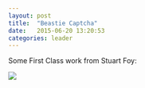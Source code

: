 ```yaml
---
layout: post
title:  "Beastie Captcha"
date:   2015-06-20 13:20:53
categories: leader
---
```


Some First Class work from Stuart Foy:

<img src="/beastigram/img/beasty.png" />
  
 
